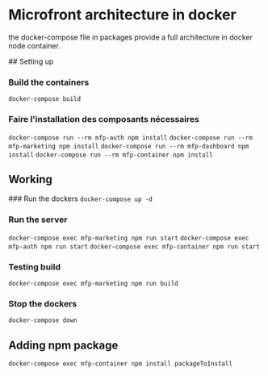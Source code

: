 # Microfront architecture in docker

the docker-compose file in packages provide a full architecture in docker node container.

## Setting up
### Build the containers
`docker-compose build`

### Faire l'installation des composants nécessaires
`docker-compose run --rm mfp-auth npm install`
`docker-compose run --rm mfp-marketing npm install`
`docker-compose run --rm mfp-dashboard npm install`
`docker-compose run --rm mfp-container npm install`

## Working
### Run the dockers
`docker-compose up -d`
### Run the server 
`docker-compose exec mfp-marketing npm run start`
`docker-compose exec mfp-auth npm run start`
`docker-compose exec mfp-container npm run start`

### Testing build 
`docker-compose exec mfp-marketing npm run build`

### Stop the dockers 
`docker-compose down`

## Adding npm package
`docker-compose exec mfp-container npm install packageToInstall`